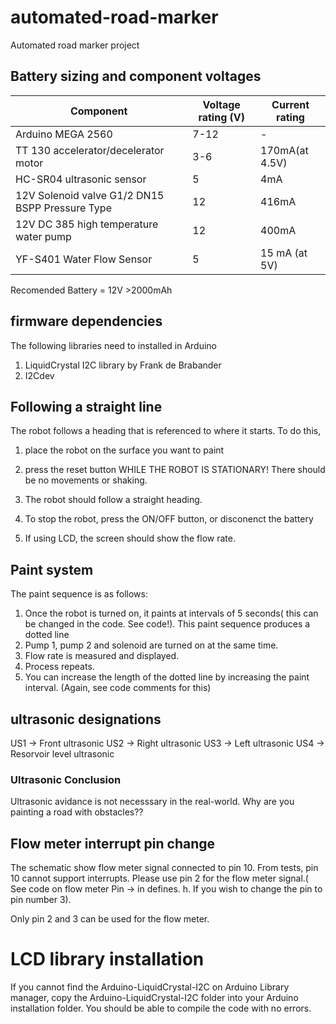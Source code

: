 # automated-road-marker
Automated road marker project


## Battery sizing and component voltages 
| Component    | Voltage rating (V) | Current rating
| -------- | ------- | ------- |
| Arduino MEGA 2560  | 7-12    | -
| TT 130 accelerator/decelerator motor  | 3-6     | 170mA(at 4.5V)
| HC-SR04 ultrasonic sensor    | 5    | 4mA
|  12V Solenoid valve G1/2 DN15 BSPP Pressure Type   | 12    | 416mA
| 12V DC 385 high temperature water pump    | 12    | 400mA |
| YF-S401 Water Flow Sensor   | 5    | 15 mA (at 5V)

Recomended Battery = 12V >2000mAh

## firmware dependencies
The following libraries need to installed in Arduino 
1. LiquidCrystal I2C library by Frank de Brabander
2. I2Cdev

## Following a straight line 
The robot follows a heading that is referenced to where it starts. To do this, 
1. place the robot on the surface you want to paint
2. press the reset button WHILE THE ROBOT IS STATIONARY! There should be no movements or shaking. 
3. The robot should follow a straight heading.
4. To stop the robot, press the ON/OFF button, or disconenct the battery 

5. If using LCD, the screen should show the flow rate.

## Paint system 
The paint sequence is as follows:
1. Once the robot is turned on, it paints at intervals of 5 seconds( this can be changed in the 
code. See code!). This paint sequence produces a dotted line 
2. Pump 1, pump 2 and solenoid are turned on at the same time.
3. Flow rate is measured and displayed. 
4. Process repeats.
5. You can increase the length of the dotted line by increasing the paint interval. (Again, see code 
comments for this)

## ultrasonic designations 

US1 -> Front ultrasonic
US2 -> Right ultrasonic
US3 -> Left ultrasonic
US4 -> Resorvoir level ultrasonic

### Ultrasonic Conclusion
Ultrasonic avidance is not necesssary in the real-world. Why are you painting a road with obstacles??

## Flow meter interrupt pin change
The schematic show flow meter signal connected to pin 10. From tests, pin 10 cannot support
interrupts. Please use pin 2 for the flow meter signal.( See code on flow meter Pin -> in defines. h. If you wish 
to change the pin to pin number 3).

Only pin 2 and 3 can be used for the flow meter.

# LCD library installation
If you cannot find the Arduino-LiquidCrystal-I2C on Arduino Library manager, copy the Arduino-LiquidCrystal-I2C folder into your Arduino installation folder.
You should be able to compile the code with no errors.



